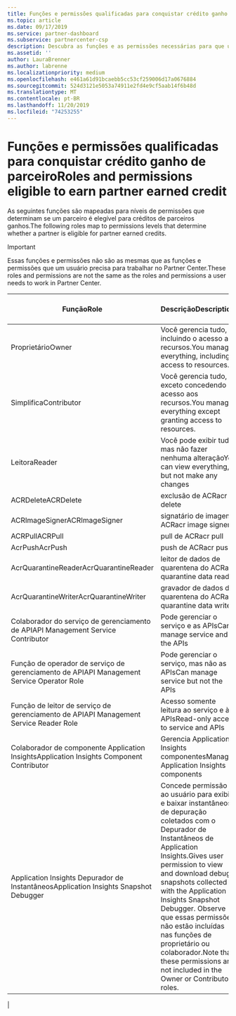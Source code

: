 ```yaml
---
title: Funções e permissões qualificadas para conquistar crédito ganho do parceiro | Centro de parceiros
ms.topic: article
ms.date: 09/17/2019
ms.service: partner-dashboard
ms.subservice: partnercenter-csp
description: Descubra as funções e as permissões necessárias para que um parceiro esteja qualificado para créditos de parceiros conquistados.
ms.assetid: ''
author: LauraBrenner
ms.author: labrenne
ms.localizationpriority: medium
ms.openlocfilehash: e461a61d91bcaebb5cc53cf259006d17a0676884
ms.sourcegitcommit: 524d3121e5053a74911e2fd4e9cf5aab14f6b48d
ms.translationtype: MT
ms.contentlocale: pt-BR
ms.lasthandoff: 11/20/2019
ms.locfileid: "74253255"
---
```

# <a name="roles-and-permissions-eligible-to-earn-partner-earned-credit"></a><span data-ttu-id="4bfa7-103">Funções e permissões qualificadas para conquistar crédito ganho de parceiro</span><span class="sxs-lookup"><span data-stu-id="4bfa7-103">Roles and permissions eligible to earn partner earned credit</span></span>

<span data-ttu-id="4bfa7-104">As seguintes funções são mapeadas para níveis de permissões que determinam se um parceiro é elegível para créditos de parceiros ganhos.</span><span class="sxs-lookup"><span data-stu-id="4bfa7-104">The following roles map to permissions levels that determine whether a partner is eligible for partner earned credits.</span></span>

>[!Important]
><span data-ttu-id="4bfa7-105">Essas funções e permissões não são as mesmas que as funções e permissões que um usuário precisa para trabalhar no Partner Center.</span><span class="sxs-lookup"><span data-stu-id="4bfa7-105">These roles and permissions are not the same as the roles and permissions a user needs to work in Partner Center.</span></span>

|<span data-ttu-id="4bfa7-106">**Função**</span><span class="sxs-lookup"><span data-stu-id="4bfa7-106">**Role**</span></span>   |<span data-ttu-id="4bfa7-107">**Descrição**</span><span class="sxs-lookup"><span data-stu-id="4bfa7-107">**Description**</span></span>   |<span data-ttu-id="4bfa7-108">**PEC elegível**</span><span class="sxs-lookup"><span data-stu-id="4bfa7-108">**PEC eligible**</span></span>   |
|-----------------|:------------------|:--------------|
|<span data-ttu-id="4bfa7-109">Proprietário</span><span class="sxs-lookup"><span data-stu-id="4bfa7-109">Owner</span></span>  |<span data-ttu-id="4bfa7-110">Você gerencia tudo, incluindo o acesso aos recursos.</span><span class="sxs-lookup"><span data-stu-id="4bfa7-110">You manage everything, including access to resources.</span></span>|<span data-ttu-id="4bfa7-111">Sim</span><span class="sxs-lookup"><span data-stu-id="4bfa7-111">Yes</span></span>|
|<span data-ttu-id="4bfa7-112">Simplifica</span><span class="sxs-lookup"><span data-stu-id="4bfa7-112">Contributor</span></span> |<span data-ttu-id="4bfa7-113">Você gerencia tudo, exceto concedendo acesso aos recursos.</span><span class="sxs-lookup"><span data-stu-id="4bfa7-113">You manage everything except granting access to resources.</span></span>|<span data-ttu-id="4bfa7-114">Sim</span><span class="sxs-lookup"><span data-stu-id="4bfa7-114">Yes</span></span>|
|<span data-ttu-id="4bfa7-115">Leitora</span><span class="sxs-lookup"><span data-stu-id="4bfa7-115">Reader</span></span>|<span data-ttu-id="4bfa7-116">Você pode exibir tudo, mas não fazer nenhuma alteração</span><span class="sxs-lookup"><span data-stu-id="4bfa7-116">You can view everything, but not make any changes</span></span>|<span data-ttu-id="4bfa7-117">Não</span><span class="sxs-lookup"><span data-stu-id="4bfa7-117">No</span></span>|
|<span data-ttu-id="4bfa7-118">ACRDelete</span><span class="sxs-lookup"><span data-stu-id="4bfa7-118">ACRDelete</span></span>|<span data-ttu-id="4bfa7-119">exclusão de ACR</span><span class="sxs-lookup"><span data-stu-id="4bfa7-119">acr delete</span></span>|<span data-ttu-id="4bfa7-120">Sim</span><span class="sxs-lookup"><span data-stu-id="4bfa7-120">Yes</span></span>|
|<span data-ttu-id="4bfa7-121">ACRImageSigner</span><span class="sxs-lookup"><span data-stu-id="4bfa7-121">ACRImageSigner</span></span>|<span data-ttu-id="4bfa7-122">signatário de imagem ACR</span><span class="sxs-lookup"><span data-stu-id="4bfa7-122">acr image signer</span></span>|<span data-ttu-id="4bfa7-123">Sim</span><span class="sxs-lookup"><span data-stu-id="4bfa7-123">Yes</span></span>|
|<span data-ttu-id="4bfa7-124">ACRPull</span><span class="sxs-lookup"><span data-stu-id="4bfa7-124">ACRPull</span></span>|<span data-ttu-id="4bfa7-125">pull de ACR</span><span class="sxs-lookup"><span data-stu-id="4bfa7-125">acr pull</span></span>|<span data-ttu-id="4bfa7-126">Sim</span><span class="sxs-lookup"><span data-stu-id="4bfa7-126">Yes</span></span>|
|<span data-ttu-id="4bfa7-127">AcrPush</span><span class="sxs-lookup"><span data-stu-id="4bfa7-127">AcrPush</span></span>|<span data-ttu-id="4bfa7-128">push de ACR</span><span class="sxs-lookup"><span data-stu-id="4bfa7-128">acr push</span></span>|<span data-ttu-id="4bfa7-129">Sim</span><span class="sxs-lookup"><span data-stu-id="4bfa7-129">Yes</span></span>|
|<span data-ttu-id="4bfa7-130">AcrQuarantineReader</span><span class="sxs-lookup"><span data-stu-id="4bfa7-130">AcrQuarantineReader</span></span>|<span data-ttu-id="4bfa7-131">leitor de dados de quarentena do ACR</span><span class="sxs-lookup"><span data-stu-id="4bfa7-131">acr quarantine data reader</span></span>|<span data-ttu-id="4bfa7-132">Não</span><span class="sxs-lookup"><span data-stu-id="4bfa7-132">No</span></span>|
|<span data-ttu-id="4bfa7-133">AcrQuarantineWriter</span><span class="sxs-lookup"><span data-stu-id="4bfa7-133">AcrQuarantineWriter</span></span>| <span data-ttu-id="4bfa7-134">gravador de dados de quarentena do ACR</span><span class="sxs-lookup"><span data-stu-id="4bfa7-134">acr quarantine data writer</span></span>|<span data-ttu-id="4bfa7-135">Sim</span><span class="sxs-lookup"><span data-stu-id="4bfa7-135">Yes</span></span>|
|<span data-ttu-id="4bfa7-136">Colaborador do serviço de gerenciamento de API</span><span class="sxs-lookup"><span data-stu-id="4bfa7-136">API Management Service Contributor</span></span>|<span data-ttu-id="4bfa7-137">Pode gerenciar o serviço e as APIs</span><span class="sxs-lookup"><span data-stu-id="4bfa7-137">Can manage service and the APIs</span></span>|<span data-ttu-id="4bfa7-138">Sim</span><span class="sxs-lookup"><span data-stu-id="4bfa7-138">Yes</span></span>|
|<span data-ttu-id="4bfa7-139">Função de operador de serviço de gerenciamento de API</span><span class="sxs-lookup"><span data-stu-id="4bfa7-139">API Management Service Operator Role</span></span>|<span data-ttu-id="4bfa7-140">Pode gerenciar o serviço, mas não as APIs</span><span class="sxs-lookup"><span data-stu-id="4bfa7-140">Can manage service but not the APIs</span></span>|<span data-ttu-id="4bfa7-141">Sim</span><span class="sxs-lookup"><span data-stu-id="4bfa7-141">Yes</span></span>|
|<span data-ttu-id="4bfa7-142">Função de leitor de serviço de gerenciamento de API</span><span class="sxs-lookup"><span data-stu-id="4bfa7-142">API Management Service Reader Role</span></span>|<span data-ttu-id="4bfa7-143">Acesso somente leitura ao serviço e às APIs</span><span class="sxs-lookup"><span data-stu-id="4bfa7-143">Read-only access to service and APIs</span></span>|<span data-ttu-id="4bfa7-144">Não</span><span class="sxs-lookup"><span data-stu-id="4bfa7-144">No</span></span>|
|<span data-ttu-id="4bfa7-145">Colaborador de componente Application Insights</span><span class="sxs-lookup"><span data-stu-id="4bfa7-145">Application Insights Component Contributor</span></span>|<span data-ttu-id="4bfa7-146">Gerencia Application Insights componentes</span><span class="sxs-lookup"><span data-stu-id="4bfa7-146">Manages Application Insights components</span></span>|<span data-ttu-id="4bfa7-147">Sim</span><span class="sxs-lookup"><span data-stu-id="4bfa7-147">Yes</span></span>|
|<span data-ttu-id="4bfa7-148">Application Insights Depurador de Instantâneos</span><span class="sxs-lookup"><span data-stu-id="4bfa7-148">Application Insights Snapshot Debugger</span></span>|<span data-ttu-id="4bfa7-149">Concede permissão ao usuário para exibir e baixar instantâneos de depuração coletados com o Depurador de Instantâneos de Application Insights.</span><span class="sxs-lookup"><span data-stu-id="4bfa7-149">Gives user permission to view and download debug snapshots collected with the Application Insights Snapshot Debugger.</span></span> <span data-ttu-id="4bfa7-150">Observe que essas permissões não estão incluídas nas funções de proprietário ou colaborador.</span><span class="sxs-lookup"><span data-stu-id="4bfa7-150">Note that these permissions are not included in the Owner or Contributor roles.</span></span>|<span data-ttu-id="4bfa7-151">Sim</span><span class="sxs-lookup"><span data-stu-id="4bfa7-151">Yes</span></span>|
|